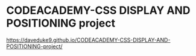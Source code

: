 # CODEACADEMY-CSS DISPLAY AND POSITIONING project
https://daveduke9.github.io/CODEACADEMY-CSS-DISPLAY-AND-POSITIONING-project/ 
